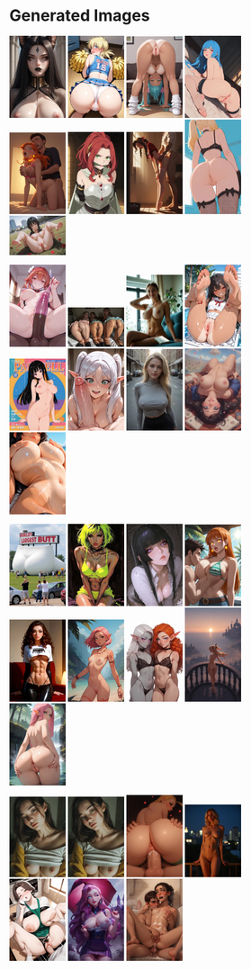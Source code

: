 # Generated Images



<img src="2025_10_16_01_thumb.webp" width="100"/> <img src="2025_10_16_02_thumb.webp" width="100"/> <img src="2025_10_16_03_thumb.webp" width="100"/> <img src="2025_10_16_04_thumb.webp" width="100"/> <img src="2025_10_16_05_thumb.webp" width="100"/> <img src="2025_10_16_06_thumb.webp" width="100"/> <img src="2025_10_16_07_thumb.webp" width="100"/> <img src="2025_10_16_08_thumb.webp" width="100"/> <img src="2025_10_16_09_thumb.webp" width="100"/>

<img src="2025_10_16_10_thumb.webp" width="100"/> <img src="2025_10_16_11_thumb.webp" width="100"/> <img src="2025_10_16_12_thumb.webp" width="100"/> <img src="2025_10_16_13_thumb.webp" width="100"/> <img src="2025_10_16_14_thumb.webp" width="100"/> <img src="2025_10_16_15_thumb.webp" width="100"/> <img src="2025_10_16_16_thumb.webp" width="100"/> <img src="2025_10_16_17_thumb.webp" width="100"/> <img src="2025_10_16_18_thumb.webp" width="100"/>

<img src="2025_10_16_19_thumb.webp" width="100"/> <img src="2025_10_16_20_thumb.webp" width="100"/> <img src="2025_10_16_21_thumb.webp" width="100"/> <img src="2025_10_16_22_thumb.webp" width="100"/> <img src="2025_10_16_23_thumb.webp" width="100"/> <img src="2025_10_16_24_thumb.webp" width="100"/> <img src="2025_10_16_25_thumb.webp" width="100"/> <img src="2025_10_16_26_thumb.webp" width="100"/> <img src="2025_10_16_27_thumb.webp" width="100"/>

<img src="2025_10_16_28_thumb.webp" width="100"/> <img src="2025_10_16_29_thumb.webp" width="100"/> <img src="2025_10_16_30_thumb.webp" width="100"/> <img src="2025_10_16_31_thumb.webp" width="100"/> <img src="2025_10_16_32_thumb.webp" width="100"/> <img src="2025_10_16_33_thumb.webp" width="100"/> <img src="2025_10_16_34_thumb.webp" width="100"/>